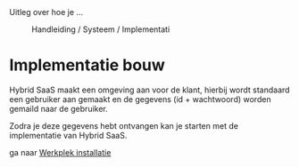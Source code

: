 <properties>
	<page>
		<title>Implementatie bouw</title>
		<description>Uitleg over hoe je ...</description>
	</page>
	<menu>
		<position>Handleiding / Systeem / Implementati</position>
		<title>Implementatie bouw</title>
	</menu>
</properties>


Implementatie bouw
===================

Hybrid SaaS maakt een omgeving aan voor de klant, hierbij wordt standaard een gebruiker aan gemaakt en de gegevens (id + wachtwoord) worden gemaild naar de gebruiker.

Zodra je deze gegevens hebt ontvangen kan je starten met de implementatie van Hybrid SaaS.

ga naar  [Werkplek installatie](http://hybridsaas.support/pages/handleiding/extra/installeren-hybrid%20SaaS-browser)



